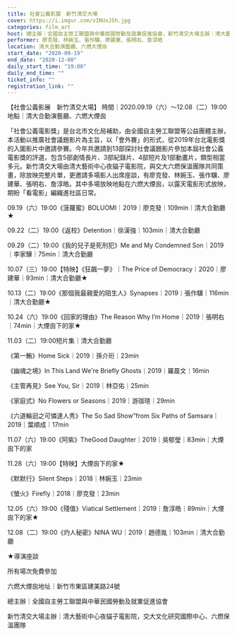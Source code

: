 ```yaml
---
title: 社會公義影展　新竹清交大場
cover: https://i.imgur.com/vINUxJ5h.jpg
categories: film_art
host: 總主辦｜全國自主勞工聯盟與中華民國勞動及就業促進協會，新竹清交大場主辦｜清大藝術中心夜貓子電影院，交大文化研究國際中心、六燃保溫團隊
performer: 廖克發、林婉玉、張作驥、廖建華、張明右、詹淳皓
location: 清大合勤演藝廳、六燃大煙囪
start_date: "2020-09-19"
end_date: "2020-12-08"
daily_start_time: "19:00"
daily_end_time: ""
ticket_info: ""
registration_link: ""
---
```

【社會公義影展　新竹清交大場】
時間｜2020.09.19（六）～12.08（二）19:00
地點｜清大合勤演藝廳、六燃大煙囪

「社會公義電影獎」是台北市文化局補助，由全國自主勞工聯盟等公益團體主辦，本活動以推廣社會議題影片為主旨，以「會外賽」的形式，從2019年台北電影獎的入圍影片中邀請參賽。今年共邀請到13部探討社會議題影片參加本屆社會公義電影獎的評選，包含5部劇情長片、3部紀錄片、4部短片及1部動畫片，類型相當多元。新竹清交大場由清大藝術中心夜貓子電影院，與交大六燃保溫團隊共同策畫，除放映完整片單，更邀請多場影人出席座談，有廖克發、林婉玉、張作驥、廖建華、張明右、詹淳皓。其中多場放映地點在六燃大煙囪，以露天電影形式放映，期盼「看電影」編織進社區日常。

09.19（六）19:00《菠蘿蜜》BOLUOMI｜2019｜廖克發｜109min｜清大合勤廳★

09.22（二）19:00《返校》Detention｜徐漢強｜103min｜清大合勤廳

09.29（二）19:00《我的兒子是死刑犯》Me and My Condemned Son｜2019｜李家驊｜75min｜清大合勤廳

10.07（三）19:00【特映】《狂飆一夢》｜The Price of Democracy｜2020｜廖建華｜93min｜清大合勤廳★

10.13（二）19:00《那個我最親愛的陌生人》Synapses｜2019｜張作驥｜116min｜清大合勤廳★

10.24（六）19:00《回家的理由》The Reason Why I’m Home｜2019｜張明右｜74min｜大煙囪下的家★

11.03（二）19:00短片集｜清大合勤廳

《第一鮪》Home Sick｜2019｜孫介珩｜23min

《幽魂之境》In This Land We're Briefly Ghosts｜2019｜羅晨文｜16min

《主管再見》See You, Sir｜2019｜林亞佑｜25min

《家庭式》No Flowers or Seasons｜2019｜游珈瑄｜29min

《六道輪迴之可憐達人秀》The So Sad Show”from Six Paths of Samsara｜2019｜葉順成｜17min

11.07（六）19:00《阿紫》TheGood Daughter｜2019｜吳郁瑩｜83min｜大煙囪下的家

11.28（六）19:00【特映】大煙囪下的家★

《默默行》Silent Steps｜2018｜林婉玉｜23min

《螢火》Firefly｜2018｜廖克發｜23min

12.05（六）19:00《殘值》Viatical Settlement｜2019｜詹淳皓｜89min｜大煙囪下的家★

12.08（二）19:00《灼人秘密》NINA WU｜2019｜趙德胤｜103min｜清大合勤廳

★導演座談

所有場次免費參加

六燃大煙囪地址｜新竹市東區建美路24號

總主辦｜全國自主勞工聯盟與中華民國勞動及就業促進協會

新竹清交大場主辦｜清大藝術中心夜貓子電影院，交大文化研究國際中心、六燃保溫團隊
